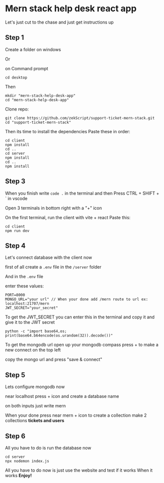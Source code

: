 # Mern stack help desk react app
Let's just cut to the chase and just get instructions up

## Step 1
Create a folder on windows

Or

on Command prompt

```terminal
cd desktop
```
Then 
```terminal
mkdir "mern-stack-help-desk-app"
cd "mern-stack-help-desk-app"
```
Clone repo:
```terminal
git clone https://github.com/zekScript/support-ticket-mern-stack.git
cd "support-ticket-mern-stack"
```
Then its time to install the dependencies
Paste these in order:
```terminal
cd client
npm install
cd ..
cd server
npm install
cd ..
npm install

```


## Step 3 
When you finish write `code .` in the terminal
and then
Press CTRL + SHIFT + ` in vscode

Open 3 terminals in bottom right with a "+" icon

On the first terminal, run the client with vite + react
Paste this:
```terminal
cd client
npm run dev
```


## Step 4 
Let's connect database with the client now

first of all create a `.env` file in the `/server` folder

And in the `.env` file

enter these values:
```terminal
PORT=8000
MONGO_URL="your url" // When your done add /mern route to url ex: localhost:21707/mern
JWT_SECRET="your_secret"

```
To get the JWT_SECRET you can enter this in the terminal and copy it and give it to the JWT secret
```terminal
python -c "import base64,os; print(base64.b64encode(os.urandom(32)).decode())"
```

To get the mongodb url open up your mongodb compass
press + to make a new connect on the top left

copy the mongo url and press "save & connect"

## Step 5
Lets configure mongodb now

near localhost press + icon and create a database name

on both inputs just write mern

When your done press near mern + icon to create a collection 
make 2 collections
 **tickets and users**
## Step 6
All you have to do is run the database now
```terminal
cd server
npx nodemon index.js
```
All you have to do now is just use the website and test if it works
When it works **Enjoy!**




